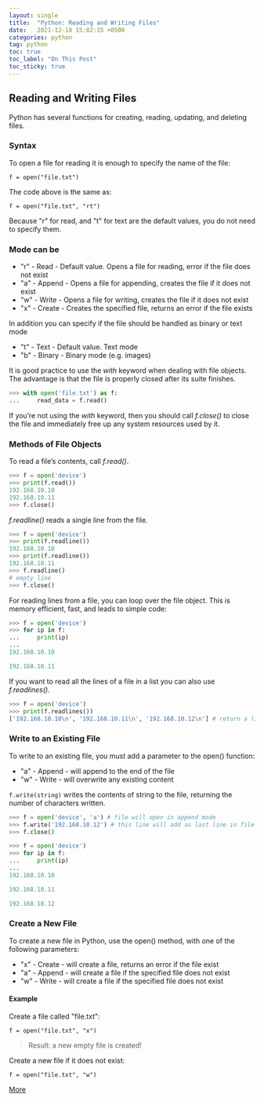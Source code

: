 ```yaml
---
layout: single
title:  "Python: Reading and Writing Files"
date:   2021-12-18 15:02:15 +0500
categories: python
tag: python
toc: true
toc_label: "On This Post"
toc_sticky: true
---
```


## Reading and Writing Files
Python has several functions for creating, reading, updating, and deleting files.

### Syntax

To open a file for reading it is enough to specify the name of the file:

`f = open("file.txt")`

The code above is the same as:

`f = open("file.txt", "rt")`

Because "r" for read, and "t" for text are the default values, you do not need to specify them.

### Mode can be

- "r" - Read - Default value. Opens a file for reading, error if the file does not exist
- "a" - Append - Opens a file for appending, creates the file if it does not exist
- "w" - Write - Opens a file for writing, creates the file if it does not exist
- "x" - Create - Creates the specified file, returns an error if the file exists

In addition you can specify if the file should be handled as binary or text mode

- "t" - Text - Default value. Text mode
- "b" - Binary - Binary mode (e.g. images)

It is good practice to use the _with_ keyword when dealing with file objects. The advantage is that the file is properly closed after its suite finishes.

```py
>>> with open('file.txt') as f:
...     read_data = f.read()
```

If you’re not using the _with_ keyword, then you should call _f.close()_ to close the file and immediately free up any system resources used by it.

### Methods of File Objects

To read a file’s contents, call _f.read()_.

```py
>>> f = open('device')
>>> print(f.read())
192.168.10.10
192.168.10.11
>>> f.close()
```

_f.readline()_ reads a single line from the file.

```py
>>> f = open('device')
>>> print(f.readline())
192.168.10.10
>>> print(f.readline())
192.168.10.11
>>> f.readline()
# empty line
>>> f.close()
```

For reading lines from a file, you can loop over the file object. This is memory efficient, fast, and leads to simple code:

```py
>>> f = open('device')
>>> for ip in f:
...     print(ip)
... 
192.168.10.10

192.168.10.11
```

If you want to read all the lines of a file in a list you can also use _f.readlines()_.

```py
>>> f = open('device')
>>> print(f.readlines())
['192.168.10.10\n', '192.168.10.11\n', '192.168.10.12\n'] # return a list
```

### Write to an Existing File

To write to an existing file, you must add a parameter to the open() function:

- "a" - Append - will append to the end of the file
- "w" - Write - will overwrite any existing content

`f.write(string)` writes the contents of string to the file, returning the number of characters written.

```py
>>> f = open('device', 'a') # file will open in append mode
>>> f.write('192.168.10.12') # this line will add as last line in file
>>> f.close()

>>> f = open('device')
>>> for ip in f:
...     print(ip)
... 
192.168.10.10

192.168.10.11

192.168.10.12
```

### Create a New File

To create a new file in Python, use the open() method, with one of the following parameters:

- "x" - Create - will create a file, returns an error if the file exist
- "a" - Append - will create a file if the specified file does not exist
- "w" - Write - will create a file if the specified file does not exist

#### Example

Create a file called "file.txt":

`f = open("file.txt", "x")`

> Result: a new empty file is created!

Create a new file if it does not exist:

`f = open("file.txt", "w")`

[More](https://docs.python.org/3.8/tutorial/inputoutput.html#reading-and-writing-files)
